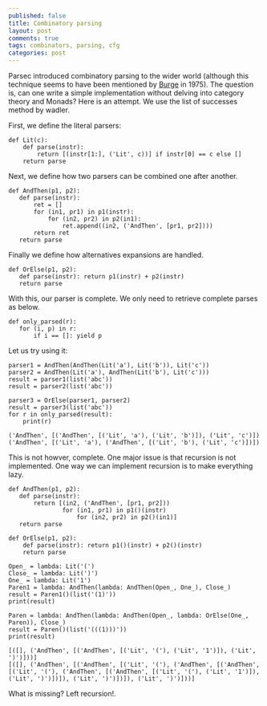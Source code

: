 ```yaml
---
published: false
title: Combinatory parsing
layout: post
comments: true
tags: combinators, parsing, cfg
categories: post
---
```


Parsec introduced combinatory parsing to the wider world (although this technique seems to have been mentioned by
[Burge](https://www.amazon.com/Recursive-Programming-Techniques-Systems-programming/dp/0201144506) in 1975). The question
is, can one write a simple implementation without delving into category theory and Monads? Here is an attempt. We use the
list of successes method by wadler.

First, we define the literal parsers:

```
def Lit(c):
    def parse(instr):
        return [(instr[1:], ('Lit', c))] if instr[0] == c else []
    return parse
 ```
 
 Next, we define how two parsers can be combined one after another.
 
 ```
 def AndThen(p1, p2):
    def parse(instr):
        ret = []
        for (in1, pr1) in p1(instr):
            for (in2, pr2) in p2(in1):
                ret.append((in2, ('AndThen', [pr1, pr2])))
        return ret
    return parse
 ```
 
 Finally we define how alternatives expansions are handled.
 
 ```
 def OrElse(p1, p2):
    def parse(instr): return p1(instr) + p2(instr)
    return parse
 ```
 
 With this, our parser is complete. We only need to retrieve complete parses as below.
 
 ```
 def only_parsed(r):
    for (i, p) in r:
        if i == []: yield p
```

Let us try using it:
```
parser1 = AndThen(AndThen(Lit('a'), Lit('b')), Lit('c'))
parser2 = AndThen(Lit('a'), AndThen(Lit('b'), Lit('c')))
result = parser1(list('abc'))
result = parser2(list('abc'))

parser3 = OrElse(parser1, parser2)
result = parser3(list('abc'))
for r in only_parsed(result):
    print(r)
 ```
 
 ```
('AndThen', [('AndThen', [('Lit', 'a'), ('Lit', 'b')]), ('Lit', 'c')])
('AndThen', [('Lit', 'a'), ('AndThen', [('Lit', 'b'), ('Lit', 'c')])])
 ```
 
 This is not howver, complete. One major issue is that recursion is not implemented. One way we can
 implement recursion is to make everything lazy.
 
 ```
 def AndThen(p1, p2):
    def parse(instr):
        return [(in2, ('AndThen', [pr1, pr2]))
                for (in1, pr1) in p1()(instr)
                    for (in2, pr2) in p2()(in1)]
    return parse
```

```
def OrElse(p1, p2):
    def parse(instr): return p1()(instr) + p2()(instr)
    return parse
```

```
Open_ = lambda: Lit('(')
Close_ = lambda: Lit(')')
One_ = lambda: Lit('1')
Paren1 = lambda: AndThen(lambda: AndThen(Open_, One_), Close_)
result = Paren1()(list('(1)'))
print(result)

Paren = lambda: AndThen(lambda: AndThen(Open_, lambda: OrElse(One_, Paren)), Close_)
result = Paren()(list('(((1)))'))
print(result)
```

```
[([], ('AndThen', [('AndThen', [('Lit', '('), ('Lit', '1')]), ('Lit', ')')]))]
[([], ('AndThen', [('AndThen', [('Lit', '('), ('AndThen', [('AndThen', [('Lit', '('), ('AndThen', [('AndThen', [('Lit', '('), ('Lit', '1')]), ('Lit', ')')])]), ('Lit', ')')])]), ('Lit', ')')]))]
```

What is missing? Left recursion!.
